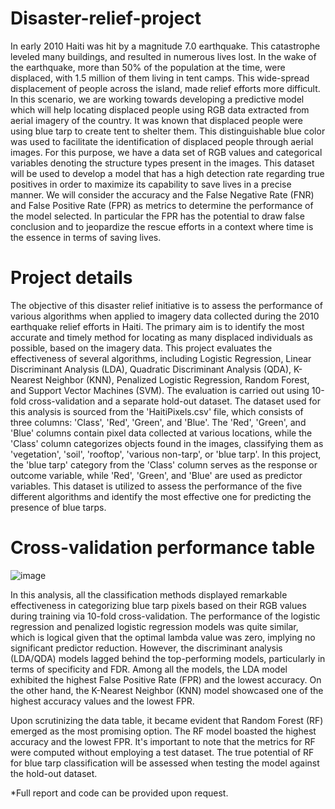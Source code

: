 # Disaster-relief-project

In early 2010 Haiti was hit by a magnitude 7.0 earthquake. This catastrophe leveled many buildings, and resulted in numerous lives lost. In the wake of the earthquake, more than 50% of the population at the time, were displaced, with 1.5 million of them living in tent camps. This wide-spread displacement of people across the island, made relief efforts more difficult. 
In this scenario, we are working towards developing a predictive model which will help locating displaced people using RGB data extracted from aerial imagery of the country. It was known that displaced people were using blue tarp to create tent to shelter them. This distinguishable blue color was used to facilitate the identification of displaced people through aerial images.  For this purpose, we have a data set of RGB values and categorical variables denoting the structure types present in the images.  This dataset will be used to develop a model that has a high detection rate regarding true positives in order to maximize its capability to save lives in a precise manner. We will consider the accuracy and the False Negative Rate (FNR) and False Positive Rate (FPR) as metrics to determine the performance of the model selected. In particular the FPR has the potential to draw false conclusion and to jeopardize the rescue efforts in a context where time is the essence in terms of saving lives. 

# Project details

The objective of this disaster relief initiative is to assess the performance of various algorithms when applied to imagery data collected during the 2010 earthquake relief efforts in Haiti. The primary aim is to identify the most accurate and timely method for locating as many displaced individuals as possible, based on the imagery data. 
This project evaluates the effectiveness of several algorithms, including Logistic Regression, Linear Discriminant Analysis (LDA), Quadratic Discriminant Analysis (QDA), K-Nearest Neighbor (KNN), Penalized Logistic Regression, Random Forest, and Support Vector Machines (SVM). The evaluation is carried out using 10-fold cross-validation and a separate hold-out dataset. The dataset used for this analysis is sourced from the 'HaitiPixels.csv' file, which consists of three columns: 'Class', 'Red', 'Green', and 'Blue'. The 'Red', 'Green', and 'Blue' columns contain pixel data collected at various locations, while the 'Class' column categorizes objects found in the images, classifying them as 'vegetation', 'soil', 'rooftop', 'various non-tarp', or 'blue tarp'. In this project, the 'blue tarp' category from the 'Class' column serves as the response or outcome variable, while 'Red', 'Green', and 'Blue' are used as predictor variables. This dataset is utilized to assess the performance of the five different algorithms and identify the most effective one for predicting the presence of blue tarps.

# Cross-validation performance table
![image](https://github.com/ambroso0/Disaster-relief-project/assets/38117605/e2364858-9914-4b74-828e-9a85f3354071)

In this analysis, all the classification methods displayed remarkable effectiveness in categorizing blue tarp pixels based on their RGB values during training via 10-fold cross-validation. The performance of the logistic regression and penalized logistic regression models was quite similar, which is logical given that the optimal lambda value was zero, implying no significant predictor reduction.
However, the discriminant analysis (LDA/QDA) models lagged behind the top-performing models, particularly in terms of specificity and FDR. Among all the models, the LDA model exhibited the highest False Positive Rate (FPR) and the lowest accuracy. On the other hand, the K-Nearest Neighbor (KNN) model showcased one of the highest accuracy values and the lowest FPR.

Upon scrutinizing the data table, it became evident that Random Forest (RF) emerged as the most promising option. The RF model boasted the highest accuracy and the lowest FPR. It's important to note that the metrics for RF were computed without employing a test dataset. The true potential of RF for blue tarp classification will be assessed when testing the model against the hold-out dataset.


*Full report and code can be provided upon request. 
